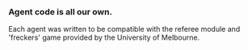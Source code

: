 ### Agent code is all our own.
Each agent was written to be compatible with the referee module and 'freckers' game provided by the University of Melbourne. 
